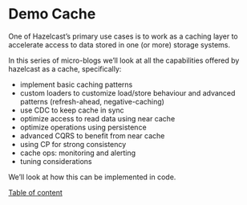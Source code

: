 # Demo Cache

One of Hazelcast’s primary use cases is to work as a caching layer to accelerate access to data stored in one (or more) storage systems.

In this series of micro-blogs we’ll look at all the capabilities offered by hazelcast as a cache, specifically:

 - implement basic caching patterns
 - custom loaders to customize load/store behaviour and advanced patterns (refresh-ahead, negative-caching)
 - use CDC to keep cache in sync
 - optimize access to read data using near cache
 - optimize operations using persistence
 - advanced CQRS to benefit from near cache
 - using CP for strong consistency
 - cache ops: monitoring and alerting 
 - tuning considerations

We’ll look at how this can be implemented in code.

[Table of content](./TOC.md)
